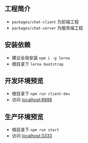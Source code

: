 ## 工程简介
+ `packages/chat-client` 为前端工程
+ `packages/chat-server` 为服务端工程

## 安装依赖
+ 建议全局安装 `npm i -g lerna`
+ 根目录下 `lerna bootstrap`

## 开发环境预览
+ 根目录下 `npm run client-dev`
+ 访问 [localhost:8888](http://localhost:8888/)

## 生产环境预览
+ 根目录下 `npm run start`
+ 访问 [localhost:3333](http://localhost:3333/)